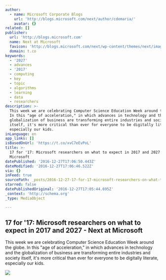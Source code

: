 ```yaml
---
author:
  - name: Microsoft Corporate Blogs
    url: 'http://blogs.microsoft.com/next/author/cdemaria/'
    avatar: {}
related: []
publisher:
  url: 'http://blogs.microsoft.com'
  name: Next at Microsoft
  favicon: 'http://blogs.microsoft.com/next/wp-content/themes/next/images/favicon.ico'
  domain: t.co
keywords:
  - '2027'
  - advances
  - '2017'
  - computing
  - key
  - topic
  - algorithms
  - learning
  - data
  - researchers
description: >-
  This week we are celebrating Computer Science Education Week around the globe.
  In this "age of acceleration," in which advances in technology and the
  globalization of business are transforming entire industries and society
  itself, it's more critical than ever for everyone to be digitally literate,
  especially our kids.
inLanguage: en
app_links: []
isBasedOnUrl: 'https://t.co/xvC7eEvPoL'
title: >-
  17 for '17: Microsoft researchers on what to expect in 2017 and 2027 - Next at
  Microsoft
datePublished: '2016-12-27T17:06:50.443Z'
dateModified: '2016-12-27T17:06:46.522Z'
via: {}
inFeed: true
sourcePath: _posts/2016-12-27-17-for-17-microsoft-researchers-on-what-to-expect-in-2017.md
starred: false
datePublishedOriginal: '2016-12-27T17:05:44.695Z'
_context: 'http://schema.org'
_type: MediaObject

---
```

<article style=""><h1>17 for '17: Microsoft researchers on what to expect in 2017 and 2027 - Next at Microsoft</h1><p>This week we are celebrating Computer Science Education Week around the globe. In this "age of acceleration," in which advances in technology and the globalization of business are transforming entire industries and society itself, it's more critical than ever for everyone to be digitally literate, especially our kids.</p><img src="https://mscorpmedia.azureedge.net/mscorpmedia/2016/12/Predictions-MSR-Main-003.jpg" /></article>
